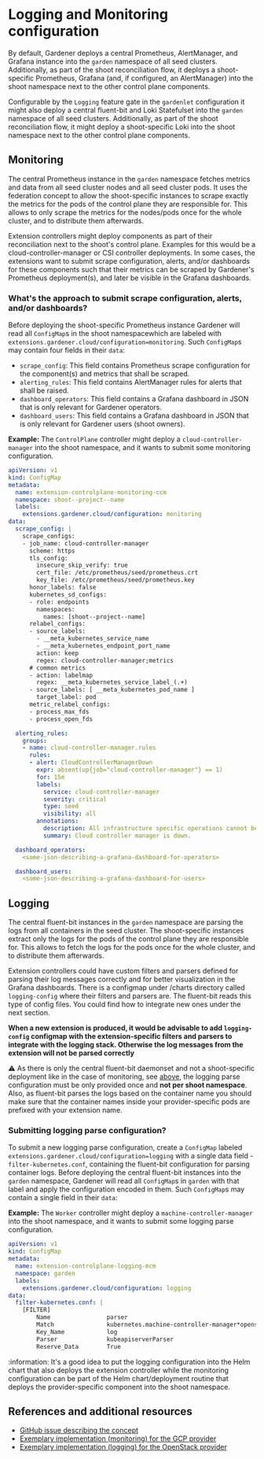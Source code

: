 # Logging and Monitoring configuration

By default, Gardener deploys a central Prometheus, AlertManager, and Grafana instance into the `garden` namespace of all seed clusters.
Additionally, as part of the shoot reconciliation flow, it deploys a shoot-specific Prometheus, Grafana (and, if configured, an AlertManager) into the shoot namespace next to the other control plane components.

Configurable by the `Logging` feature gate in the `gardenlet` configuration it might also deploy a central fluent-bit and Loki Statefulset into the `garden` namespace of all seed clusters.
Additionally, as part of the shoot reconciliation flow, it might deploy a shoot-specific Loki into the shoot namespace next to the other control plane components.

## Monitoring

The central Prometheus instance in the `garden` namespace fetches metrics and data from all seed cluster nodes and all seed cluster pods.
It uses the federation concept to allow the shoot-specific instances to scrape exactly the metrics for the pods of the control plane they are responsible for.
This allows to only scrape the metrics for the nodes/pods once for the whole cluster, and to distribute them afterwards.

Extension controllers might deploy components as part of their reconciliation next to the shoot's control plane.
Examples for this would be a cloud-controller-manager or CSI controller deployments.
In some cases, the extensions want to submit scrape configuration, alerts, and/or dashboards for these components such that their metrics can be scraped by Gardener's Prometheus deployment(s), and later be visible in the Grafana dashboards.

### What's the approach to submit scrape configuration, alerts, and/or dashboards?

Before deploying the shoot-specific Prometheus instance Gardener will read all `ConfigMap`s in the shoot namespacewhich are labeled with `extensions.gardener.cloud/configuration=monitoring`.
Such `ConfigMap`s may contain four fields in their `data`:

* `scrape_config`: This field contains Prometheus scrape configuration for the component(s) and metrics that shall be scraped.
* `alerting_rules`: This field contains AlertManager rules for alerts that shall be raised.
* `dashboard_operators`: This field contains a Grafana dashboard in JSON that is only relevant for Gardener operators.
* `dashboard_users`: This field contains a Grafana dashboard in JSON that is only relevant for Gardener users (shoot owners).

**Example:** The `ControlPlane` controller might deploy a `cloud-controller-manager` into the shoot namespace, and it wants to submit some monitoring configuration.

```yaml
apiVersion: v1
kind: ConfigMap
metadata:
  name: extension-controlplane-monitoring-ccm
  namespace: shoot--project--name
  labels:
    extensions.gardener.cloud/configuration: monitoring
data:
  scrape_config: |
    scrape_configs:
    - job_name: cloud-controller-manager
      scheme: https
      tls_config:
        insecure_skip_verify: true
        cert_file: /etc/prometheus/seed/prometheus.crt
        key_file: /etc/prometheus/seed/prometheus.key
      honor_labels: false
      kubernetes_sd_configs:
      - role: endpoints
        namespaces:
          names: [shoot--project--name]
      relabel_configs:
      - source_labels:
        - __meta_kubernetes_service_name
        - __meta_kubernetes_endpoint_port_name
        action: keep
        regex: cloud-controller-manager;metrics
      # common metrics
      - action: labelmap
        regex: __meta_kubernetes_service_label_(.+)
      - source_labels: [ __meta_kubernetes_pod_name ]
        target_label: pod
      metric_relabel_configs:
      - process_max_fds
      - process_open_fds

  alerting_rules:
    groups:
    - name: cloud-controller-manager.rules
      rules:
      - alert: CloudControllerManagerDown
        expr: absent(up{job="cloud-controller-manager"} == 1)
        for: 15m
        labels:
          service: cloud-controller-manager
          severity: critical
          type: seed
          visibility: all
        annotations:
          description: All infrastructure specific operations cannot be completed (e.g. creating load balancers or persistent volumes).
          summary: Cloud controller manager is down.

  dashboard_operators:
    <some-json-describing-a-grafana-dashboard-for-operators>

  dashboard_users:
    <some-json-describing-a-grafana-dashboard-for-users>
```

## Logging

The central fluent-bit instances in the `garden` namespace are parsing the logs from all containers in the seed cluster.
The shoot-specific instances extract only the logs for the pods of the control plane they are responsible for.
This allows to fetch the logs for the pods once for the whole cluster, and to distribute them afterwards.

Extension controllers could have custom filters and parsers defined for parsing their log messages correctly and for better visualization in the Grafana dashboards. 
There is a configmap under /charts directory called `logging-config` where their filters and parsers are. The fluent-bit reads this type of config files. 
You could find how to integrate new ones under the next section.

**When a new extension is produced, it would be advisable to add `logging-config` configmap with the extension-specific filters and parsers to integrate with the logging stack. Otherwise the log messages from the extension will not be parsed correctly**

:warning: As there is only the central fluent-bit daemonset and not a shoot-specific deployment like in the case of monitoring, see [above](#monitoring), the logging parse configuration must be only provided once and **not per shoot namespace**.
Also, as fluent-bit parses the logs based on the container name you should make sure that the container names inside your provider-specific pods are prefixed with your extension name.

### Submitting logging parse configuration?

To submit a new logging parse configuration, create a `ConfigMap` labeled `extensions.gardener.cloud/configuration=logging` with a single data field - `filter-kubernetes.conf`, containing the fluent-bit configuration for parsing container logs. Before deploying the central fluent-bit instances into the `garden` namespace, Gardener will read all `ConfigMap`s in `garden` with that label and apply the configuration encoded in them.
Such `ConfigMap`s may contain a single field in their `data`:

**Example:** The `Worker` controller might deploy a `machine-controller-manager` into the shoot namespace, and it wants to submit some logging parse configuration.

```yaml
apiVersion: v1
kind: ConfigMap
metadata:
  name: extension-controlplane-logging-mcm
  namespace: garden
  labels:
    extensions.gardener.cloud/configuration: logging
data:
  filter-kubernetes.conf: |
    [FILTER]
        Name                parser
        Match               kubernetes.machine-controller-manager*openstack-machine-controller-manager*
        Key_Name            log
        Parser              kubeapiserverParser
        Reserve_Data        True
```

:information: It's a good idea to put the logging configuration into the Helm chart that also deploys the extension controller while the monitoring configuration can be part of the Helm chart/deployment routine that deploys the provider-specific component into the shoot namespace.

## References and additional resources

* [GitHub issue describing the concept](https://github.com/gardener/gardener/issues/1351)
* [Exemplary implementation (monitoring) for the GCP provider](https://github.com/gardener/gardener-extension-provider-gcp/blob/master/charts/internal/seed-controlplane/charts/cloud-controller-manager/templates/configmap-monitoring.yaml)
* [Exemplary implementation (logging) for the OpenStack provider](https://github.com/gardener/gardener-extension-provider-openstack/blob/master/charts/gardener-extension-provider-openstack/templates/configmap-logging.yaml)
